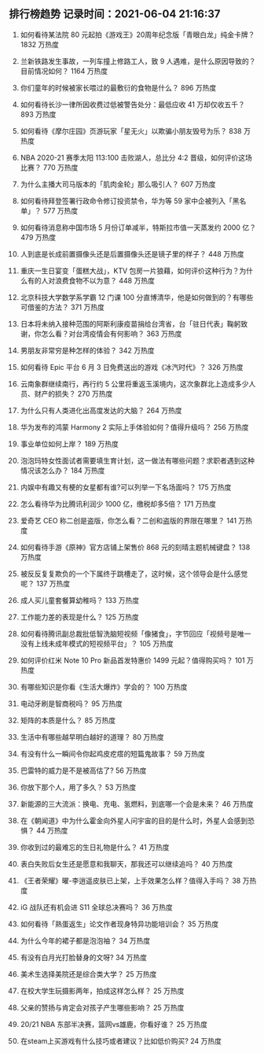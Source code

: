 
## 排行榜趋势 记录时间：2021-06-04 21:16:37
  
  1. 如何看待某法院 80 元起拍《游戏王》20周年纪念版「青眼白龙」纯金卡牌？ 1832 万热度
    
  2. 兰新铁路发生事故，一列车撞上修路工人，致 9 人遇难，是什么原因导致的？目前情况如何？ 1164 万热度
    
  3. 你们童年的时候被家长喂过的最敷衍的食物是什么？ 896 万热度
    
  4. 如何看待长沙一律所因收费过低被警告处分：最低应收 41 万却仅收五千？ 893 万热度
    
  5. 如何看待《摩尔庄园》页游玩家「星无火」以欺骗小朋友毁号为乐？ 838 万热度
    
  6. NBA 2020-21 赛季太阳 113:100 击败湖人，总比分 4:2 晋级，如何评价这场比赛？ 770 万热度
    
  7. 为什么主播大司马版本的「肌肉金轮」那么吸引人？ 607 万热度
    
  8. 如何看待拜登签署行政命令修订投资禁令，华为等 59 家中企被列入「黑名单」？ 577 万热度
    
  9. 如何看待消息称中国市场 5 月份订单减半，特斯拉市值一天蒸发约 2000 亿？ 479 万热度
    
  10. 人到底是长成前置摄像头还是后置摄像头还是镜子里的样子？ 448 万热度
    
  11. 重庆一生日宴变「蛋糕大战」，KTV 包房一片狼藉，如何评价这种行为？为什么有的人对浪费食物不以为意？ 448 万热度
    
  12. 北京科技大学数学系学霸 12 门课 100 分直博清华，他是如何做到的？有哪些可借鉴的方法？ 371 万热度
    
  13. 日本将未纳入接种范围的阿斯利康疫苗捐给台湾省，台「驻日代表」鞠躬致谢，你怎么看？对台湾疫情会有何影响？ 363 万热度
    
  14. 男朋友非常穷是种怎样的体验？ 342 万热度
    
  15. 如何看待 Epic 平台 6 月 3 日免费送出的游戏《冰汽时代》？ 326 万热度
    
  16. 云南象群继续南行，再行约 5 公里将重返玉溪境内，这次象群北上造成多少人员、财产的损失？ 270 万热度
    
  17. 为什么只有人类进化出高度发达的大脑？ 264 万热度
    
  18. 华为发布的鸿蒙 Harmony 2 实际上手体验如何？值得升级吗？ 256 万热度
    
  19. 事业单位如何上岸？ 189 万热度
    
  20. 泡泡玛特女性面试者需要填生育计划，这一做法有哪些问题？求职者遇到这种情况该怎么办？ 184 万热度
    
  21. 内娱中有趣又有梗的女星都有谁?可以列举一下名场面吗？ 175 万热度
    
  22. 怎么看待华为比腾讯利润少 1000 亿，缴税却多5倍？ 171 万热度
    
  23. 爱奇艺 CEO 称二创是盗版，你怎么看？二创和盗版的界限在哪里？ 141 万热度
    
  24. 如何看待手游《原神》官方店铺上架售价 868 元的刻晴主题机械键盘？ 138 万热度
    
  25. 被反反复复欺负的一个下属终于跳槽走了，这时候，这个领导会是什么感觉呢？ 137 万热度
    
  26. 成人买儿童套餐算幼稚吗？ 133 万热度
    
  27. 工作能力差的表现是什么？ 125 万热度
    
  28. 如何看待腾讯副总裁批低智洗脑短视频「像猪食」，字节回应「视频号是唯一没有上线未成年模式的短视频平台」？ 105 万热度
    
  29. 如何评价红米 Note 10 Pro 新品首发特惠价 1499 元起？值得购买吗？ 101 万热度
    
  30. 有哪些知识是你看《生活大爆炸》学会的？ 100 万热度
    
  31. 电动牙刷是智商税吗？ 95 万热度
    
  32. 矩阵的本质是什么？ 85 万热度
    
  33. 生活中有哪些越早明白越好的道理？ 80 万热度
    
  34. 有没有什么一瞬间令你起鸡皮疙瘩的短篇鬼故事？ 59 万热度
    
  35. 巴雷特的威力是不是被高估了? 56 万热度
    
  36. 你放下那个人，用了多久？ 53 万热度
    
  37. 新能源的三大流派：换电、充电、氢燃料，到底哪一个会是未来？ 46 万热度
    
  38. 在《朝闻道》中为什么霍金向外星人问宇宙的目的是什么时，外星人会感到恐惧？ 44 万热度
    
  39. 你收到过的最难忘的生日礼物是什么？ 41 万热度
    
  40. 表白失败后女生还是愿意和我聊天，那我还可以继续追吗？ 40 万热度
    
  41. 《王者荣耀》曜-李逍遥皮肤已上架，上手效果怎么样？值得入手吗？ 38 万热度
    
  42. iG 战队还有机会进 S11 全球总决赛吗？ 36 万热度
    
  43. 如何看待「熟蛋返生」论文作者现身特异功能培训会？ 35 万热度
    
  44. 为什么今年的裙子都是泡泡袖？ 34 万热度
    
  45. 有没有白月光打脸替身的文呀? 34 万热度
    
  46. 美术生选择美院还是综合类大学？ 25 万热度
    
  47. 在校大学生玩摄影两年，拍成这样怎么样？ 25 万热度
    
  48. 父亲的赞扬与肯定会对孩子产生哪些影响？ 25 万热度
    
  49. 20/21 NBA 东部半决赛，篮网vs雄鹿，你看好谁？ 25 万热度
    
  50. 在steam上买游戏有什么技巧或者建议？比如低价购买? 24 万热度
    
